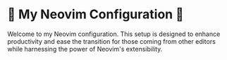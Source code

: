 # 🌟 My Neovim Configuration 🌟

Welcome to my Neovim configuration. This setup is designed to enhance productivity and ease the transition for those coming from other editors while harnessing the power of Neovim's extensibility.
